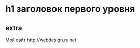 h1 заголовок первого уровня
===========================

extra
-----

[Мой сайт](http://webdesign.ru.net)
<http://webdesign.ru.net>
